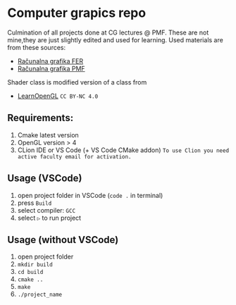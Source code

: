 # Computer grapics repo
Culmination of all projects done at CG lectures @ PMF. These are not mine,they are just slightly edited and used for learning.
Used materials are from these sources:
* [Računalna grafika FER](http://www.zemris.fer.hr/predmeti/ra/)
* [Računalna grafika PMF](https://www.pmf.unizg.hr/math/predmet/racgra)

Shader class is modified version of a class from 
* [LearnOpenGL](https://learnopengl.com/)  ```CC BY-NC 4.0```


## Requirements:

1. Cmake latest version
2. OpenGL version > 4
3. CLion IDE or VS Code (+ VS Code CMake addon)
```To use Clion you need active faculty email for activation.```


## Usage (VSCode)

1. open project folder in VSCode (```code .``` in terminal)
2. press ```Build```
3. select compiler: ```GCC```
4. select ```▷``` to run project

## Usage (without VSCode)

1. open project folder
2. ```mkdir build```
3. ```cd build```
4. ```cmake ..```
5. ```make```
6. ```./project_name```

